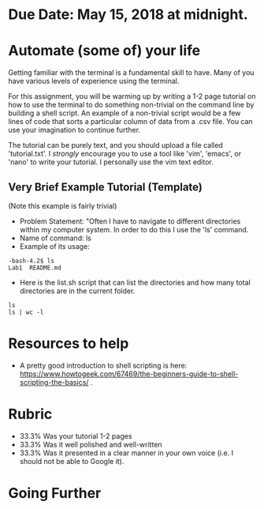 # Due Date: May 15, 2018 at midnight.
# Automate (some of) your life

Getting familiar with the terminal is a fundamental skill to have. Many of you have various levels of experience using the terminal.

For this assignment, you will be warming up by writing a 1-2 page tutorial on how to use the terminal to do something non-trivial on the command line by building a shell script. An example of a non-trivial script would be a few lines of code that sorts a particular column of data from a .csv file. You can use your imagination to continue further.

The tutorial can be purely text, and you should upload a file called 'tutorial.txt'. I *strongly* encourage you to use a tool like 'vim', 'emacs', or 'nano' to write your tutorial. I personally use the vim text editor.

## Very Brief Example Tutorial (Template)
(Note this example is fairly trivial)

* Problem Statement: "Often I have to navigate to different directories within my computer system. In order to do this I use the 'ls' command.
* Name of command: ls
* Example of its usage: 
```
-bash-4.2$ ls
Lab1  README.md
```

* Here is the list.sh script that can list the directories and how many total directories are in the current folder.

``` 
ls
ls | wc -l
```

# Resources to help

- A pretty good introduction to shell scripting is here: https://www.howtogeek.com/67469/the-beginners-guide-to-shell-scripting-the-basics/ .

# Rubric

- 33.3% Was your tutorial 1-2 pages
- 33.3% Was it well polished and well-written
- 33.3% Was it presented in a clear manner in your own voice (i.e. I should not be able to Google it).

# Going Further
